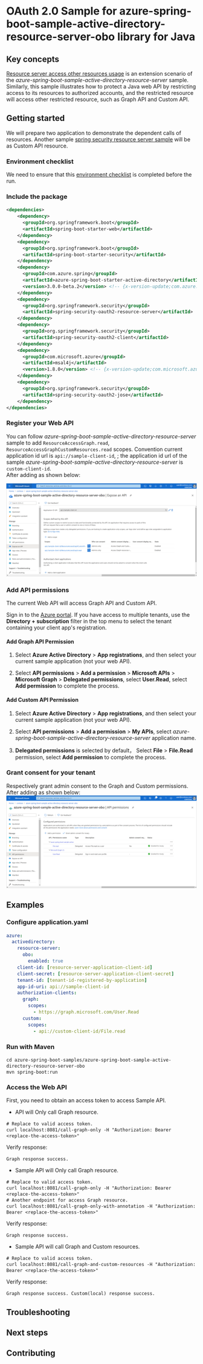 # OAuth 2.0 Sample for azure-spring-boot-sample-active-directory-resource-server-obo library for Java

## Key concepts
[Resource server access other resources usage][resource-server-access-other-resources-usage] is an extension scenario of the *azure-spring-boot-sample-active-directory-resource-server* sample. Similarly, this sample illustrates how to protect a Java web API by restricting access to its resources to authorized accounts, and the restricted resource will access other restricted resource, such as Graph API and Custom API.


## Getting started
We will prepare two application to demonstrate the dependent calls of resources.
Another sample [spring security resource server sample][azure-spring-boot-sample-active-directory-resource-server] will be as Custom API resource.

### Environment checklist
We need to ensure that this [environment checklist][ready-to-run-checklist] is completed before the run.

### Include the package

```xml
<dependencies>
    <dependency>
      <groupId>org.springframework.boot</groupId>
      <artifactId>spring-boot-starter-web</artifactId>
    </dependency>
    <dependency>
      <groupId>org.springframework.boot</groupId>
      <artifactId>spring-boot-starter-security</artifactId>
    </dependency>
    <dependency>
      <groupId>com.azure.spring</groupId>
      <artifactId>azure-spring-boot-starter-active-directory</artifactId>
      <version>3.0.0-beta.2</version> <!-- {x-version-update;com.azure.spring:azure-spring-boot-starter-active-directory;current} -->
    </dependency>
    <dependency>
      <groupId>org.springframework.security</groupId>
      <artifactId>spring-security-oauth2-resource-server</artifactId>
    </dependency>
    <dependency>
      <groupId>org.springframework.security</groupId>
      <artifactId>spring-security-oauth2-client</artifactId>
    </dependency>
    <dependency>
      <groupId>com.microsoft.azure</groupId>
      <artifactId>msal4j</artifactId>
      <version>1.8.0</version> <!-- {x-version-update;com.microsoft.azure:msal4j;external_dependency} -->
    </dependency>
    <dependency>
      <groupId>org.springframework.security</groupId>
      <artifactId>spring-security-oauth2-jose</artifactId>
    </dependency>
</dependencies>
```

### Register your Web API
You can follow *azure-spring-boot-sample-active-directory-resource-server* sample to add `ResourceAccessGraph.read`, `ResourceAccessGraphCustomResources.read` scopes. 
Convention current application id url is `api://sample-client-id`, ; the application id url of the sample *azure-spring-boot-sample-active-directory-resource-server* is `custom-client-id`.  
After adding as shown below:

   ![API Permissions](resource/resource-server-obo-add-scope.png)

### Add API permissions
The current Web API will access Graph API and Custom API. 

Sign in to the [Azure portal][azure-portal]. If you have access to multiple tenants, use the **Directory + subscription** filter  in the top menu to select the tenant containing your client app's registration.

#### Add Graph API Permission
1. Select **Azure Active Directory** > **App registrations**, and then select your current sample application (not your web API).

2. Select **API permissions** > **Add a permission** > **Microsoft APIs** > **Microsoft Graph** > **Delegated permissions**, select **User.Read**, select **Add permission** to complete the process.

#### Add Custom API Permission

1. Select **Azure Active Directory** > **App registrations**, and then select your current sample application (not your web API).

2. Select **API permissions** > **Add a permission** > **My APIs**, select *azure-spring-boot-sample-active-directory-resource-server* application name.

3. **Delegated permissions** is selected by default， Select **File** > **File.Read** permission, select **Add permission** to complete the process.

### Grant consent for your tenant
Respectively grant admin consent to the Graph and Custom permissions. After adding as shown below:
   ![API Permissions](resource/resource-server-obo-add-permissions.png)

## Examples

### Configure application.yaml

```yaml
azure:
  activedirectory:
    resource-server:
      obo:
        enabled: true
    client-id: [resource-server-application-client-id]
    client-secret: [resource-server-application-client-secret]
    tenant-id: [tenant-id-registered-by-application]
    app-id-uri: api://sample-client-id
    authorization-clients:
      graph:
        scopes:
          - https://graph.microsoft.com/User.Read
      custom:
        scopes:
          - api://custom-client-id/File.read
```

### Run with Maven 

```shell
cd azure-spring-boot-samples/azure-spring-boot-sample-active-directory-resource-server-obo
mvn spring-boot:run
```

### Access the Web API
First, you need to obtain an access token to access Sample API.
- API will Only call Graph resource. 
```shell script
# Replace to valid access token.
curl localhost:8081/call-graph-only -H "Authorization: Bearer <replace-the-access-token>"
```
Verify response:
```text
Graph response success.
```

- Sample API will Only call Graph resource. 

```shell script
# Replace to valid access token.
curl localhost:8081/call-graph-only -H "Authorization: Bearer <replace-the-access-token>"
# Another endpoint for access Graph resource.
curl localhost:8081/call-graph-only-with-annotation -H "Authorization: Bearer <replace-the-access-token>"
```

Verify response:
```text
Graph response success.
```

- Sample API will call Graph and Custom resources. 

```shell script
# Replace to valid access token.
curl localhost:8081/call-graph-and-custom-resources -H "Authorization: Bearer <replace-the-access-token>"
```

Verify response:
```text
Graph response success. Custom(local) response success.
```

## Troubleshooting

## Next steps
## Contributing

<!-- LINKS -->
[azure-portal]: https://portal.azure.com/
[ready-to-run-checklist]: https://github.com/Azure/azure-sdk-for-java/blob/master/sdk/spring/azure-spring-boot-samples/README.md#ready-to-run-checklist
[resource-server-access-other-resources-usage]: https://github.com/Azure/azure-sdk-for-java/tree/master/sdk/spring/azure-spring-boot-starter-active-directory#resource-server-access-other-resources-usage
[azure-spring-boot-sample-active-directory-resource-server]: https://github.com/Azure/azure-sdk-for-java/tree/master/sdk/spring/azure-spring-boot-samples/azure-spring-boot-sample-active-directory-resource-server